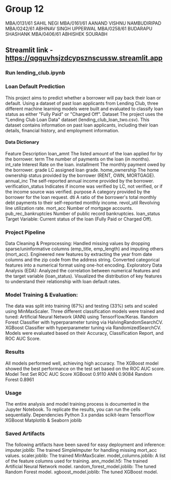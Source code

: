 # Group 12
MBA/0131/61	SAHIL NEGI
MBA/0161/61	AANAND VISHNU NAMBUDIRIPAD
MBA/0242/61	ABHINAV SINGH UPPERWAL
MBA/0258/61	BUDARAPU SHASHANK
MBA/0406/61	ABHISHEK SOURABH

## Streamlit link - https://qgquvhsjzdcypsznscussw.streamlit.app

### Run lending_club.ipynb

### Loan Default Prediction
This project aims to predict whether a borrower will pay back their loan or default. Using a dataset of past loan applicants from Lending Club, three different machine learning models were built and evaluated to classify loan status as either "Fully Paid" or "Charged Off".
Dataset
The project uses the "Lending Club Loan Data" dataset (lending_club_loan_two.csv). This dataset contains information on past loan applicants, including their loan details, financial history, and employment information.
#### Data Dictionary
Feature	Description
loan_amnt	The listed amount of the loan applied for by the borrower.
term	The number of payments on the loan (in months).
int_rate	Interest Rate on the loan.
installment	The monthly payment owed by the borrower.
grade	LC assigned loan grade.
home_ownership	The home ownership status provided by the borrower (RENT, OWN, MORTGAGE).
annual_inc	The self-reported annual income provided by the borrower.
verification_status	Indicates if income was verified by LC, not verified, or if the income source was verified.
purpose	A category provided by the borrower for the loan request.
dti	A ratio of the borrower's total monthly debt payments to their self-reported monthly income.
revol_util	Revolving line utilization rate.
mort_acc	Number of mortgage accounts.
pub_rec_bankruptcies	Number of public record bankruptcies.
loan_status	Target Variable: Current status of the loan (Fully Paid or Charged Off).
### Project Pipeline
Data Cleaning & Preprocessing:
Handled missing values by dropping sparse/uninformative columns (emp_title, emp_length) and imputing others (mort_acc).
Engineered new features by extracting the year from date columns and the zip code from the address string.
Converted categorical features into a numerical format using one-hot encoding.
Exploratory Data Analysis (EDA):
Analyzed the correlation between numerical features and the target variable (loan_status).
Visualized the distribution of key features to understand their relationship with loan default rates.
### Model Training & Evaluation:
The data was split into training (67%) and testing (33%) sets and scaled using MinMaxScaler.
Three different classification models were trained and tuned:
Artificial Neural Network (ANN) using TensorFlow/Keras.
Random Forest Classifier with hyperparameter tuning via HalvingRandomSearchCV.
XGBoost Classifier with hyperparameter tuning via RandomizedSearchCV.
Models were evaluated based on their Accuracy, Classification Report, and ROC AUC Score.
### Results
All models performed well, achieving high accuracy. The XGBoost model showed the best performance on the test set based on the ROC AUC score.
Model	Test Set ROC AUC Score
XGBoost	0.9110
ANN	0.9084
Random Forest	0.8961
### Usage
The entire analysis and model training process is documented in the Jupyter Notebook. To replicate the results, you can run the cells sequentially.
Dependencies
Python 3.x
pandas
scikit-learn
TensorFlow
XGBoost
Matplotlib & Seaborn
joblib
### Saved Artifacts
The following artifacts have been saved for easy deployment and inference:
imputer.joblib: The trained SimpleImputer for handling missing mort_acc values.
scaler.joblib: The trained MinMaxScaler.
model_columns.joblib: A list of the feature columns used for training.
ann_model.h5: The trained Artificial Neural Network model.
random_forest_model.joblib: The tuned Random Forest model.
xgboost_model.joblib: The tuned XGBoost model.

